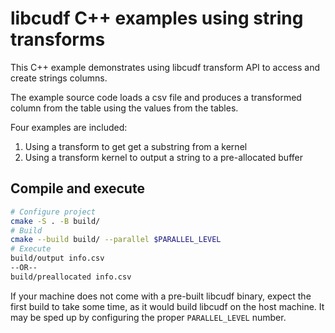 # libcudf C++ examples using string transforms

This C++ example demonstrates using libcudf transform API to access and create
strings columns.

The example source code loads a csv file and produces a transformed column from the table using the values from the tables.

Four examples are included:
1. Using a transform to get get a substring from a kernel
2. Using a transform kernel to output a string to a pre-allocated buffer


## Compile and execute

```bash
# Configure project
cmake -S . -B build/
# Build
cmake --build build/ --parallel $PARALLEL_LEVEL
# Execute
build/output info.csv
--OR--
build/preallocated info.csv
```

If your machine does not come with a pre-built libcudf binary, expect the
first build to take some time, as it would build libcudf on the host machine.
It may be sped up by configuring the proper `PARALLEL_LEVEL` number.
